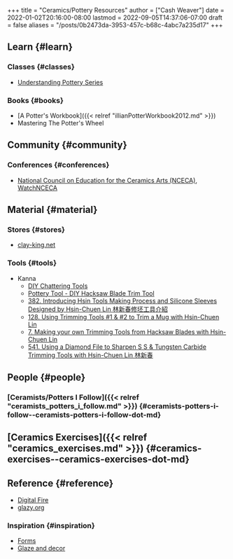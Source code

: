 +++
title = "Ceramics/Pottery Resources"
author = ["Cash Weaver"]
date = 2022-01-02T20:16:00-08:00
lastmod = 2022-09-05T14:37:06-07:00
draft = false
aliases = "/posts/0b2473da-3953-457c-b68c-4abc7a235d17"
+++

## Learn {#learn}


### Classes {#classes}

-   [Understanding Pottery Series](https://www.youtube.com/playlist?list=PLS6Mrdpt53RyauAg8bGN-7HtqIokbwUKF)


### Books {#books}

-   [A Potter's Workbook]({{< relref "illianPotterWorkbook2012.md" >}})
-   Mastering The Potter's Wheel


## Community {#community}


### Conferences {#conferences}

-   [National Council on Education for the Ceramics Arts (NCECA)](https://nceca.net/), [WatchNCECA](https://www.youtube.com/c/WatchNCECA)


## Material {#material}


### Stores {#stores}

-   [clay-king.net](https://clay-king.com/)


### Tools {#tools}

-   Kanna
    -   [DIY Chattering Tools](https://www.youtube.com/watch?v=jm67xh4XsU8)
    -   [Pottery Tool  - DIY Hacksaw Blade Trim Tool](https://www.youtube.com/watch?v=35wEpH7DvCY)
    -   [382. Introducing Hsin Tools Making Process and Silicone Sleeves Designed by Hsin-Chuen Lin 林新春修坯工具介紹](https://www.youtube.com/watch?v=F8PgQop7ISk)
    -   [128. Using Trimming Tools #1 &amp; #2 to Trim a Mug with Hsin-Chuen Lin](https://www.youtube.com/watch?v=z3xk5qd7pgE)
    -   [7. Making your own Trimming Tools from Hacksaw Blades with Hsin-Chuen Lin](https://www.youtube.com/watch?v=Glk9aR7XY3U)
    -   [541. Using a Diamond File to Sharpen S S &amp; Tungsten Carbide Trimming Tools with Hsin-Chuen Lin 林新春](https://www.youtube.com/watch?v=LUK3_yUZ9Xw)


## People {#people}


### [Ceramists/Potters I Follow]({{< relref "ceramists_potters_i_follow.md" >}}) {#ceramists-potters-i-follow--ceramists-potters-i-follow-dot-md}


## [Ceramics Exercises]({{< relref "ceramics_exercises.md" >}}) {#ceramics-exercises--ceramics-exercises-dot-md}


## Reference {#reference}

-   [Digital Fire](https://digitalfire.com/index.php)
-   [glazy.org](http://glazy.org)


### Inspiration {#inspiration}

-   [Forms](https://www.pinterest.com/cashbweaver/ceramics/forms/)
-   [Glaze and decor](https://www.pinterest.com/cashbweaver/ceramics/glazes-and-decor/)

